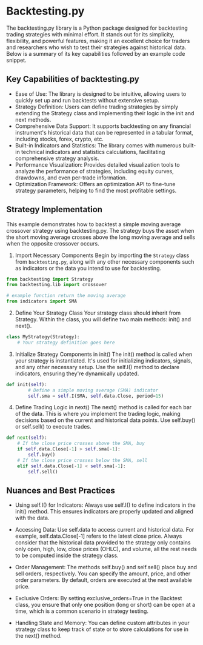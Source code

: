 # Backtesting.py

The backtesting.py library is a Python package designed for backtesting trading strategies with minimal effort. It 
stands out for its simplicity, flexibility, and powerful features, making it an excellent choice for traders and 
researchers who wish to test their strategies against historical data. Below is a summary of its key capabilities 
followed by an example code snippet.

## Key Capabilities of backtesting.py
- Ease of Use: The library is designed to be intuitive, allowing users to quickly set up and run backtests without extensive setup.
- Strategy Definition: Users can define trading strategies by simply extending the Strategy class and implementing their logic in the init and next methods.
- Comprehensive Data Support: It supports backtesting on any financial instrument's historical data that can be represented in a tabular format, including stocks, forex, crypto, etc.
- Built-in Indicators and Statistics: The library comes with numerous built-in technical indicators and statistics calculations, facilitating comprehensive strategy analysis.
- Performance Visualization: Provides detailed visualization tools to analyze the performance of strategies, including equity curves, drawdowns, and even per-trade information.
- Optimization Framework: Offers an optimization API to fine-tune strategy parameters, helping to find the most profitable settings.

## Strategy Implementation
This example demonstrates how to backtest a simple moving average crossover strategy using backtesting.py. 
The strategy buys the asset when the short moving average crosses above the long moving average and sells when the 
opposite crossover occurs.

1. Import Necessary Components
Begin by importing the `Strategy` class from `backtesting.py`, along with any other necessary components such as 
indicators or the data you intend to use for backtesting.

```python
from backtesting import Strategy
from backtesting.lib import crossover

# example function return the moving average
from indicators import SMA
```

2. Define Your Strategy Class
Your strategy class should inherit from Strategy. Within the class, you will define two main methods: init() and next().

```python
class MyStrategy(Strategy):
    # Your strategy definition goes here
```

3. Initialize Strategy Components in init()
The init() method is called when your strategy is instantiated. It's used for initializing indicators, signals, and any 
other necessary setup. Use the self.I() method to declare indicators, ensuring they're dynamically updated.


```python
def init(self):
        # Define a simple moving average (SMA) indicator
        self.sma = self.I(SMA, self.data.Close, period=15)
```

4. Define Trading Logic in next()
The next() method is called for each bar of the data. This is where you implement the trading logic, making decisions 
based on the current and historical data points. Use self.buy() or self.sell() to execute trades.
```python
def next(self):
    # If the close price crosses above the SMA, buy
    if self.data.Close[-1] > self.sma[-1]:
        self.buy()
    # If the close price crosses below the SMA, sell
    elif self.data.Close[-1] < self.sma[-1]:
        self.sell()
```

## Nuances and Best Practices
- Using self.I() for Indicators: Always use self.I() to define indicators in the init() method. This ensures indicators 
are properly updated and aligned with the data.

- Accessing Data: Use self.data to access current and historical data. For example, self.data.Close[-1] refers to the 
latest close price. Always consider that the historical data provided to the strategy only contains only open, high, 
low, close prices (OHLC), and volume, all the rest needs to be computed inside the strategy class.

- Order Management: The methods self.buy() and self.sell() place buy and sell orders, respectively. You can specify the 
amount, price, and other order parameters. By default, orders are executed at the next available price.

- Exclusive Orders: By setting exclusive_orders=True in the Backtest class, you ensure that only one position 
(long or short) can be open at a time, which is a common scenario in strategy testing.

- Handling State and Memory: You can define custom attributes in your strategy class to keep track of state or to store 
calculations for use in the next() method.